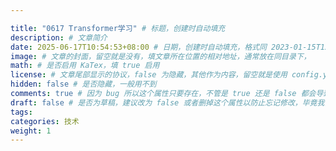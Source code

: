 ```yaml
---

title: "0617 Transformer学习" # 标题，创建时自动填充
description: # 文章简介
date: 2025-06-17T10:54:53+08:00 # 日期，创建时自动填充，格式同 2023-01-15T12:00:00+08:00
image: # 文章的封面，留空就是没有，填文章所在位置的相对地址，通常放在同目录下，
math: # 是否启用 KaTex，填 true 启用
license: # 文章尾部显示的协议，false 为隐藏，其他作为内容，留空就是使用 config.yaml 里默认的
hidden: false # 是否隐藏，一般用不到
comments: true # 因为 bug 所以这个属性只要存在，不管是 true 还是 false 都会导致回复无法显示，需要删掉
draft: false # 是否为草稿，建议改为 false 或者删掉这个属性以防止忘记修改，毕竟我们一般都是写好了才部署到服务器上
tags:
categories: 技术
weight: 1 
---
```


